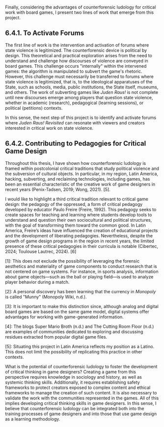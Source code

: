 Finally, considering the advantages of counterforensic ludology for critical work with board games, I present two lines of work that emerge from this project.
## 6.4.1. To Activate Forums
The first line of work is the intervention and activation of forums where state violence is legitimized. The counterforensic device is political by design. This theoretical and practical exploration arises from the need to understand and challenge how discourses of violence are conveyed in board games. This challenge occurs "internally" within the intervened games: the algorithm is manipulated to subvert the game's rhetoric. However, this challenge must necessarily be transferred to forums where state violence is legitimized, that is, to the ideological apparatuses of the State, such as schools, media, public institutions, the State itself, museums, and others. The work of subverting games like *Juden Raus!* is not complete until new discourses emerge among players that question state violence, whether in academic (research), pedagogical (learning sessions), or political (petitions) contexts.

In this sense, the next step of this project is to identify and activate forums where *Juden Raus! Revisited* can resonate with viewers and creators interested in critical work on state violence.
## 6.4.2. Contributing to Pedagogies for Critical Game Design
Throughout this thesis, I have shown how counterforensic ludology is framed within postcolonial critical traditions that study political violence and the subversion of cultural objects. In particular, in my region, Latin America, hacking, subverting, and reclaiming technologies, including games, has been an essential characteristic of the creative work of game designers in recent years (Penix-Tadsen, 2019; Wong, 2021). [5].

I would like to highlight a third critical tradition relevant to critical game design: the pedagogy of the oppressed, a form of critical pedagogy developed by educator Paulo Freire (Freire, 1992). This pedagogy seeks to create spaces for teaching and learning where students develop tools to understand and question their own sociocultural and political structures, with the goal of transforming them toward the common good. In Latin America, Freire’s ideas have influenced the creation of educational projects and the development of liberating pedagogies. Nevertheless, despite the growth of game design programs in the region in recent years, the limited presence of these critical pedagogies in their curricula is notable (Cibertec, 2024; Toulouse Lautrec, 2024). [6]


[1]: This does not exclude the possibility of leveraging the forensic aesthetics and materiality of game components to conduct research that is not centered on game systems. For instance, in sports analysis, information about game objects—such as the ball or playing field—is used to analyze player behavior during a match.

[2]: A personal discovery has been learning that the currency in *Monopoly* is called "Munny" (Monopoly Wiki, n.d.). 

[3]: It is important to make this distinction since, although analog and digital board games are based on the same game model, digital systems offer advantages for working with game-generated information. 

[4]: The blogs Super Mario Broth (n.d.) and The Cutting Room Floor (n.d.) are examples of communities dedicated to exploring and discussing residues extracted from popular digital game files.

[5]: Situating this project in Latin America reflects my position as a Latino. This does not limit the possibility of replicating this practice in other contexts.

What is the potential of counterforensic ludology to foster the development of critical thinking in game designers? Creating a game from this perspective requires knowledge in sociology and history, as well as systemic thinking skills. Additionally, it requires establishing safety frameworks to protect creators exposed to complex content and ethical frameworks to manage the creation of such content. It is also necessary to validate the work with the communities represented in the games. All of this implies developing critical thinking skills in game designers. In this sense, I believe that counterforensic ludology can be integrated both into the training processes of game designers and into those that use game design as a learning methodology.